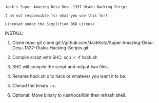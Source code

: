                                                                   
    Jack's Super Amazing Desu Desu 1337 Otaku Hacking Script      
                                                                  
    I am not responsible for what you use this for!         
                                                                  
    Licensed under the Simplified BSD License             


INSTALL:

1) Clone repo: git clone git://github.com/JackKatz/Super-Amazing-Desu-Desu-1337-Otaku-Hacking-Scripts.git 

2) Compile script with SHC: sch -r -f hack.sh

3) SHC will compile the script and output two files.

4) Rename hack.sh.x to hack or whatever you want it to be.

6) Chmod the binary +x.

7) Optional: Move binary to /usr/local/bin then rehash shell.
